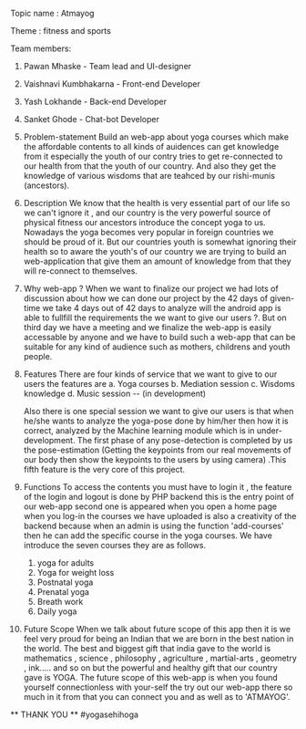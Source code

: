 Topic name : Atmayog

Theme : fitness and sports

Team members: 
  1. Pawan Mhaske - Team lead and UI-designer
  2. Vaishnavi Kumbhakarna - Front-end Developer
  3. Yash Lokhande - Back-end Developer
  4. Sanket Ghode - Chat-bot Developer
  
  

1. Problem-statement
      Build an web-app about yoga courses which make the affordable contents to all kinds of auidences can get knowledge from it especially the youth of our contry tries to get re-connected to our health from that the youth of our country. And also they get the knowledge of various wisdoms that are teahced by our rishi-munis (ancestors).  



2. Description
    We know that the health is very essential part of our life so we can't ignore it , and our country is the very powerful source of physical fitness our ancestors introduce the concept yoga to us. Nowadays the yoga becomes very popular in foreign countries we should be proud of it. But our countries youth is somewhat ignoring their health so to aware the youth's of our country we are trying to build an web-application that give them an amount of knowledge from that they will re-connect to themselves.


3. Why web-app ?
    When we want to finalize our project we had lots of discussion about how we can done our project by the 42 days of given-time we take 4 days out of 42 days to analyze will the android app is able to fullfill the requirements the we want to give our users ?. But on third day we have a meeting and we finalize the web-app is easily accessable by anyone and we have to build such a web-app that can be suitable for any kind of audience such as mothers, childrens and youth people.
    

4. Features 
    There are four kinds of service that we want to give to our users the features are 
    a. Yoga courses
    b. Mediation session
    c. Wisdoms knowledge
    d. Music session -- (in development)
    
    Also there is one special session we want to give our users is that when he/she wants to analyze the yoga-pose done by him/her then how it is correct, analyzed by the Machine learning module which is in under-development. The first phase of any pose-detection is completed by us the pose-estimation (Getting the keypoints from our real movements of our body then show the keypoints to the users by using camera) .This fifth feature is the very core of this project.
   
   
6. Functions
    To access the contents you must have to login it , the feature of the login and logout is done by PHP backend this is the entry point of our web-app second one is appeared when you open a home page when you log-in the courses we have uploaded is also a creativity of the backend because when an admin is using the function 'add-courses' then he can add the specific course in the yoga courses. We have introduce the seven courses they are as follows.
    1. yoga for adults
    2. Yoga for weight loss
    3. Postnatal yoga
    4. Prenatal yoga
    5. Breath work
    6. Daily yoga


7. Future Scope 
   When we talk about future scope of this app then it is we feel very proud for being an Indian that we are born in the best nation in the world. The best and biggest gift that india gave to the world is mathematics , science , philosophy , agriculture , martial-arts , geometry , ink..... and so on but the powerful and healthy gift that our country gave is YOGA. The future scope of this web-app is when you found yourself connectionless with your-self the try out our web-app there so much in it from that you can connect you and as well as to 'ATMAYOG'.
   
   
** THANK YOU **
#yogasehihoga
   
      
   

